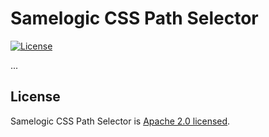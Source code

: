 # Samelogic CSS Path Selector
[![License](https://img.shields.io/badge/license-Apache%202.0-blue.svg)](LICENSE)

...

## License
Samelogic CSS Path Selector is [Apache 2.0 licensed](LICENSE).

